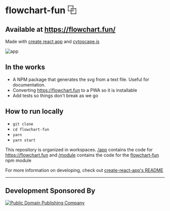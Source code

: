 # flowchart-fun ⿻

## Available at https://flowchart.fun/

Made with [create react app](https://github.com/facebook/create-react-app) and [cytoscape.js](https://github.com/cytoscape/cytoscape.js)

![app](https://github.com/tone-row/flowchart-fun/blob/main/public/app.png?raw=true)

## In the works

- A NPM package that generates the svg from a text file. Useful for documentation.
- Converting https://flowchart.fun to a PWA so it is installable
- Add tests so things don't break as we go

## How to run locally

- `git clone`
- `cd flowchart-fun`
- `yarn`
- `yarn start`

This repository is organized in workspaces. [/app](/app) contains the code for https://flowchart.fun and [/module](/module) contains the code for the [flowchart-fun](https://www.npmjs.com/package/flowchart-fun) npm module

For more information on developing, check out [create-react-app's README](https://github.com/facebook/create-react-app/blob/master/README.md)

---

## Development Sponsored By

[![Public Domain Publishing Company](https://github.com/tone-row/flowchart-fun/blob/main/public/pdpc.png?raw=true)](https://publicdomaincompany.com/)

